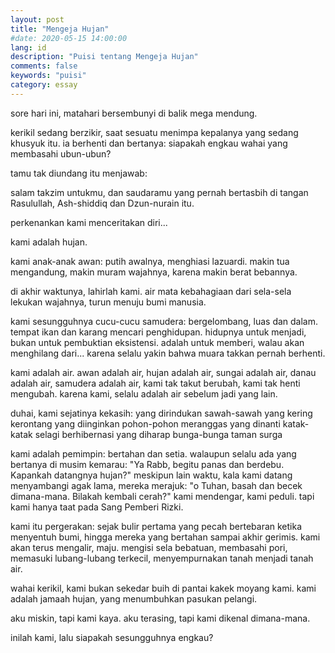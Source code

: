 ```yaml
---
layout: post
title: "Mengeja Hujan"
#date: 2020-05-15 14:00:00
lang: id
description: "Puisi tentang Mengeja Hujan"
comments: false
keywords: "puisi"
category: essay
---
```


sore hari ini, matahari bersembunyi di balik mega mendung.

kerikil sedang berzikir, saat sesuatu menimpa kepalanya yang sedang khusyuk itu.
ia berhenti dan bertanya: siapakah engkau wahai yang membasahi ubun-ubun?

tamu tak diundang itu menjawab:

salam takzim untukmu, dan saudaramu yang pernah bertasbih di tangan Rasulullah, Ash-shiddiq dan Dzun-nurain itu.

perkenankan kami menceritakan diri...

kami adalah hujan.

kami anak-anak awan:
putih awalnya, menghiasi lazuardi.
makin tua mengandung, makin muram wajahnya, karena makin berat bebannya.

di akhir waktunya, lahirlah kami. air mata kebahagiaan dari sela-sela lekukan wajahnya, turun menuju bumi manusia.

kami sesungguhnya cucu-cucu samudera:
bergelombang, luas dan dalam.
tempat ikan dan karang mencari penghidupan.
hidupnya untuk menjadi, bukan untuk pembuktian eksistensi.
adalah untuk memberi, walau akan menghilang dari...
karena selalu yakin bahwa muara takkan pernah berhenti.

kami adalah air.
awan adalah air,
hujan adalah air,
sungai adalah air,
danau adalah air,
samudera adalah air,
kami tak takut berubah, kami tak henti mengubah.
karena kami, selalu adalah air sebelum jadi yang lain.

duhai, kami sejatinya kekasih:
yang dirindukan sawah-sawah yang kering kerontang
yang diinginkan pohon-pohon meranggas
yang dinanti katak-katak selagi berhibernasi
yang diharap bunga-bunga taman surga

kami adalah pemimpin: bertahan dan setia.
walaupun selalu ada yang bertanya di musim kemarau: "Ya Rabb, begitu panas dan berdebu. Kapankah datangnya hujan?"
meskipun lain waktu, kala kami datang menyambangi agak lama, mereka merajuk: "o Tuhan, basah dan becek dimana-mana. Bilakah kembali cerah?"
kami mendengar, kami peduli. tapi kami hanya taat pada Sang Pemberi Rizki.

kami itu pergerakan:
sejak bulir pertama yang pecah bertebaran ketika menyentuh bumi, hingga mereka yang bertahan sampai akhir gerimis.
kami akan terus mengalir, maju. mengisi sela bebatuan, membasahi pori, memasuki lubang-lubang terkecil,
menyempurnakan tanah menjadi tanah air.

wahai kerikil, kami bukan sekedar buih di pantai kakek moyang kami.
kami adalah jamaah hujan, yang menumbuhkan pasukan pelangi.

aku miskin, tapi kami kaya.
aku terasing, tapi kami dikenal dimana-mana.

inilah kami, lalu siapakah sesungguhnya engkau?


